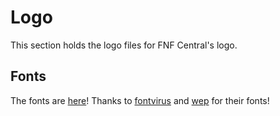 # Logo

This section holds the logo files for FNF Central's logo.

## Fonts

The fonts are [here](./fonts)! Thanks to [fontvirus](http://fontvir.us/) and [wep](https://www.creativefabrica.com/designer/wep-wahyu-eka-prasetya/) for their fonts!
